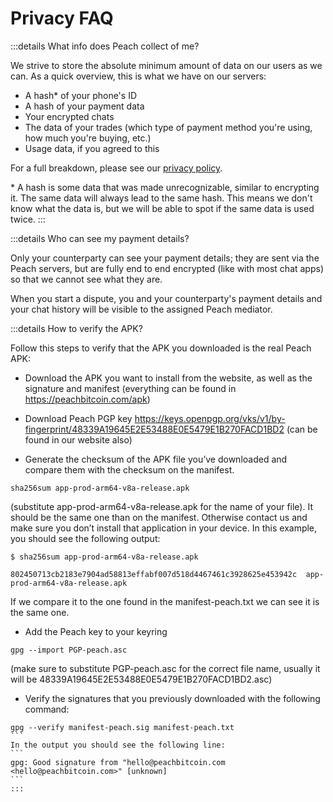 # Privacy FAQ

:::details What info does Peach collect of me?

We strive to store the absolute minimum amount of data on our users as we can. As a quick overview, this is what we have on our servers:

- A hash\* of your phone's ID
- A hash of your payment data
- Your encrypted chats
- The data of your trades (which type of payment method you're using, how much you're buying, etc.)
- Usage data, if you agreed to this

For a full breakdown, please see our [privacy policy](/privacy-policy/).

\* A hash is some data that was made unrecognizable, similar to encrypting it. The same data will always lead to the same hash. This means we don't know what the data is, but we will be able to spot if the same data is used twice.
:::

<!--
:::details What info is sent when I share usage data?
Give a list
:::
-->

:::details Who can see my payment details?

Only your counterparty can see your payment details; they are sent via the Peach servers, but are fully end to end encrypted (like with most chat apps) so that we cannot see what they are.

When you start a dispute, you and your counterparty's payment details and your chat history will be visible to the assigned Peach mediator.

:::details How to verify the APK?

Follow this steps to verify that the APK you downloaded is the real Peach APK:

- Download the APK you want to install from the website, as well as the signature and manifest (everything can be found in https://peachbitcoin.com/apk)

- Download Peach PGP key https://keys.openpgp.org/vks/v1/by-fingerprint/48339A19645E2E53488E0E5479E1B270FACD1BD2 (can be found in our website also)

- Generate the checksum of the APK file you’ve downloaded and compare them with the checksum on the manifest.
````
sha256sum app-prod-arm64-v8a-release.apk
````
(substitute app-prod-arm64-v8a-release.apk for the name of your file). It should be the same one than on the manifest. Otherwise contact us and make sure you don’t install that application in your device. In this example, you should see the following output:
```
$ sha256sum app-prod-arm64-v8a-release.apk

802450713cb2183e7904ad58813effabf007d518d4467461c3928625e453942c  app-prod-arm64-v8a-release.apk
```
If we compare it to the one found in the manifest-peach.txt we can see it is the same one.

- Add the Peach key to your keyring
```
gpg --import PGP-peach.asc
```
(make sure to substitute PGP-peach.asc for the correct file name, usually it will be 48339A19645E2E53488E0E5479E1B270FACD1BD2.asc)

- Verify the signatures that you previously downloaded with the following command:
````
gpg --verify manifest-peach.sig manifest-peach.txt
``` 
In the output you should see the following line:
```
gpg: Good signature from "hello@peachbitcoin.com <hello@peachbitcoin.com>" [unknown]
```
:::
